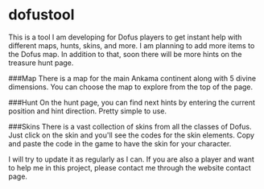 # dofustool

This is a tool I am developing for Dofus players to get instant help with different maps, hunts, skins, and more. I am planning to add more items to the Dofus map. In addition to that, soon there will be more hints on the treasure hunt page.

###Map
There is a map for the main Ankama continent along with 5 divine dimensions. You can choose the map to explore from the top of the page.

###Hunt
On the hunt page, you can find next hints by entering the current position and hint direction. Pretty simple to use.

###Skins
There is a vast collection of skins from all the classes of Dofus. Just click on the skin and you'll see the codes for the skin elements. Copy and paste the code in the game to have the skin for your character.

I will try to update it as regularly as I can. If you are also a player and want to help me in this project, please contact me through the website contact page.
